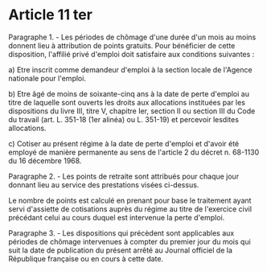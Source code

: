 # Article 11 ter

Paragraphe 1. - Les périodes de chômage d'une durée d'un mois au moins donnent lieu à attribution de points gratuits. Pour bénéficier de cette disposition, l'affilié privé d'emploi doit satisfaire aux conditions suivantes :

a) Etre inscrit comme demandeur d'emploi à la section locale de l'Agence nationale pour l'emploi.

b) Etre âgé de moins de soixante-cinq ans à la date de perte d'emploi au titre de laquelle sont ouverts les droits aux allocations instituées par les dispositions du livre III, titre V, chapitre Ier, section II ou section III du Code du travail (art. L. 351-18 (1er alinéa) ou L. 351-19) et percevoir lesdites allocations.

c) Cotiser au présent régime à la date de perte d'emploi et d'avoir été employé de manière permanente au sens de l'article 2 du décret n. 68-1130 du 16 décembre 1968.

Paragraphe 2. - Les points de retraite sont attribués pour chaque jour donnant lieu au service des prestations visées ci-dessus.

Le nombre de points est calculé en prenant pour base le traitement ayant servi d'assiette de cotisations auprès du régime au titre de l'exercice civil précédant celui au cours duquel est intervenue la perte d'emploi.

Paragraphe 3. - Les dispositions qui précèdent sont applicables aux périodes de chômage intervenues à compter du premier jour du mois qui suit la date de publication du présent arrêté au Journal officiel de la République française ou en cours à cette date.
